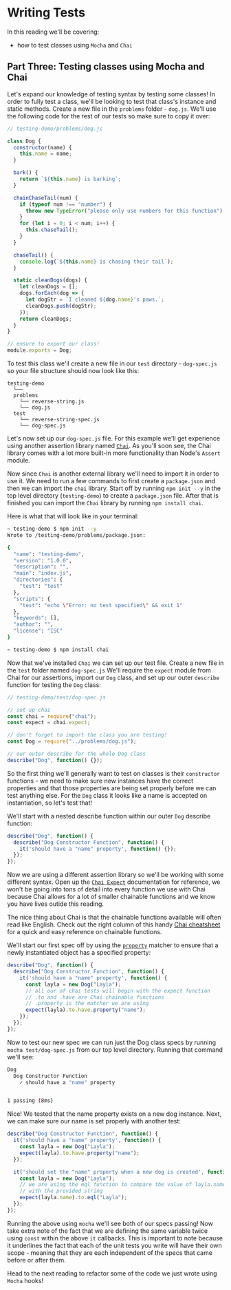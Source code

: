 # Writing Tests

In this reading we'll be covering:

- how to test classes using `Mocha` and `Chai`

## Part Three: Testing classes using Mocha and Chai

Let's expand our knowledge of testing syntax by testing some classes! In order
to fully test a class, we'll be looking to test that class's instance and
static methods. Create a new file in the `problems` folder - `dog.js`. We'll
use the following code for the rest of our tests so make sure to copy it over:

```js
// testing-demo/problems/dog.js

class Dog {
  constructor(name) {
    this.name = name;
  }

  bark() {
    return `${this.name} is barking`;
  }

  chainChaseTail(num) {
    if (typeof num !== "number") {
      throw new TypeError("please only use numbers for this function");
    }
    for (let i = 0; i < num; i++) {
      this.chaseTail();
    }
  }

  chaseTail() {
    console.log(`${this.name} is chasing their tail`);
  }

  static cleanDogs(dogs) {
    let cleanDogs = [];
    dogs.forEach(dog => {
      let dogStr = `I cleaned ${dog.name}'s paws.`;
      cleanDogs.push(dogStr);
    });
    return cleanDogs;
  }
}

// ensure to export our class!
module.exports = Dog;
```

To test this class we'll create a new file in our `test` directory -
`dog-spec.js` so your file structure should now look like this:

```plaintext
testing-demo
  └──
  problems
    └── reverse-string.js
    └── dog.js
  test
    └── reverse-string-spec.js
    └── dog-spec.js
```

Let's now set up our `dog-spec.js` file. For this example we'll get experience
using another assertion library named [`Chai`][chai-docs]. As you'll soon see,
the Chai library comes with a lot more built-in more functionality than Node's
`Assert` module.

Now since `Chai` is another external library we'll need to import it in order to
use it. We need to run a few commands to first create a `package.json` and then
we can import the `chai` library. Start off by running `npm init --y` in the top
level directory (`testing-demo`) to create a `package.json` file. After that is
finished you can import the `Chai` library by running `npm install chai`.

Here is what that will look like in your terminal:

```sh
~ testing-demo $ npm init --y
Wrote to /testing-demo/problems/package.json:

{
  "name": "testing-demo",
  "version": "1.0.0",
  "description": "",
  "main": "index.js",
  "directories": {
    "test": "test"
  },
  "scripts": {
    "test": "echo \"Error: no test specified\" && exit 1"
  },
  "keywords": [],
  "author": "",
  "license": "ISC"
}

~ testing-demo $ npm install chai
```

Now that we've installed `Chai` we can set up our test file. Create a new file
in the `test` folder named `dog-spec.js` We'll require the `expect` module from
Chai for our assertions, import our `Dog` class, and set up our outer `describe`
function for testing the `Dog` class:

```js
// testing-demo/test/dog-spec.js

// set up chai
const chai = require("chai");
const expect = chai.expect;

// don't forget to import the class you are testing!
const Dog = require("../problems/dog.js");

// our outer describe for the whole Dog class
describe("Dog", function() {});
```

So the first thing we'll generally want to test on classes is their
`constructor` functions - we need to make sure new instances have the correct
properties and that those properties are being set properly before we can test
anything else. For the `Dog` class it looks like a name is accepted on
instantiation, so let's test that!

We'll start with a nested describe function within our outer `Dog` describe
function:

```js
describe("Dog", function() {
  describe("Dog Constructor Function", function() {
    it('should have a "name" property', function() {});
  });
});
```

Now we are using a different assertion library so we'll be working with some
different syntax. Open up the [`Chai Expect`][chai-expect-docs] documentation
for reference, we won't be going into tons of detail into every function we use
with Chai because Chai allows for a lot of smaller chainable functions and we
know you have lives outide this reading.

The nice thing about Chai is that the chainable functions available will often
read like English. Check out the right column of this handy [Chai
cheatsheet][chai-cheatsheet] for a quick and easy reference on chainable
functions.

We'll start our first spec off by using the [`property`][prop-docs] matcher to
ensure that a newly instantiated object has a specified property:

```js
describe("Dog", function() {
  describe("Dog Constructor Function", function() {
    it('should have a "name" property', function() {
      const layla = new Dog("Layla");
      // all our of chai tests will begin with the expect function
      // .to and .have are Chai chainable functions
      // .property is the matcher we are using
      expect(layla).to.have.property("name");
    });
  });
});
```

Now to test our new spec we can run just the Dog class specs by running
`mocha test/dog-spec.js` from our top level directory. Running that command
we'll see:

```sh
Dog
  Dog Constructor Function
    ✓ should have a "name" property


1 passing (8ms)
```

Nice! We tested that the name property exists on a new dog instance. Next, we
can make sure our name is set properly with another test:

```js
describe("Dog Constructor Function", function() {
  it('should have a "name" property', function() {
    const layla = new Dog("Layla");
    expect(layla).to.have.property("name");
  });

  it('should set the "name" property when a new dog is created', function() {
    const layla = new Dog("Layla");
    // we are using the eql function to compare the value of layla.name
    // with the provided string
    expect(layla.name).to.eql("Layla");
  });
});
```

Running the above using `mocha` we'll see both of our specs passing! Now take
extra note of the fact that we are defining the same variable twice using
`const` within the above `it` callbacks. This is important to note because it
underlines the fact that each of the unit tests you write will have their own
scope - meaning that they are each independent of the specs that came before or
after them.

Head to the next reading to refactor some of the code we just wrote using
`Mocha` hooks!

[chai-docs]: https://www.chaijs.com/
[chai-expect-docs]: https://www.chaijs.com/api/bdd/
[prop-docs]: https://www.chaijs.com/api/bdd/#method_property
[chai-cheatsheet]: https://devhints.io/chai
[chai-throw]: https://www.chaijs.com/api/bdd/#method_throw
[chai-spies]: https://www.chaijs.com/plugins/chai-spies/
